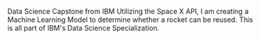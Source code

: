 Data Science Capstone from IBM
Utilizing the Space X API, I am creating a Machine Learning Model to determine whether a rocket can be reused.
This is all part of IBM's Data Science Specialization.
